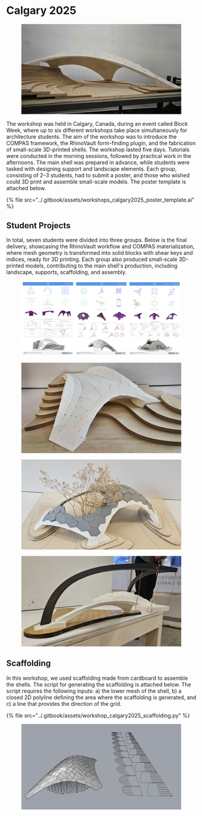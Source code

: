 # Calgary 2025

<figure><img src="../.gitbook/assets/workshops_calgary2025_photos_0.jpg" alt=""><figcaption></figcaption></figure>

The workshop was held in Calgary, Canada, during an event called Block Week, where up to six different workshops take place simultaneously for architecture students. The aim of the workshop was to introduce the COMPAS framework, the RhinoVault form-finding plugin, and the fabrication of small-scale 3D-printed shells. The workshop lasted five days. Tutorials were conducted in the morning sessions, followed by practical work in the afternoons. The main shell was prepared in advance, while students were tasked with designing support and landscape elements. Each group, consisting of 2–3 students, had to submit a poster, and those who wished could 3D print and assemble small-scale models. The poster template is attached below.

{% file src="../.gitbook/assets/workshops_calgary2025_poster_template.ai" %}

## Student Projects

In total, seven students were divided into three groups. Below is the final delivery, showcasing the RhinoVault workflow and COMPAS materialization, where mesh geometry is transformed into solid blocks with shear keys and indices, ready for 3D printing. Each group also produced small-scale 3D-printed models, contributing to the main shell's production, including landscape, supports, scaffolding, and assembly.

<figure><img src="../.gitbook/assets/workshops_calgary2025_student_posters.jpg" alt=""><figcaption></figcaption></figure>
<figure><img src="../.gitbook/assets/workshops_calgary2025_photos_13.jpg" alt=""><figcaption></figcaption></figure>
<figure><img src="../.gitbook/assets/workshops_calgary2025_photos_14.jpg" alt=""><figcaption></figcaption></figure>
<figure><img src="../.gitbook/assets/workshops_calgary2025_photos_15.jpg" alt=""><figcaption></figcaption></figure>

## Scaffolding

In this workshop, we used scaffolding made from cardboard to assemble the shells. The script for generating the scaffolding is attached below. The script requires the following inputs:
a) the lower mesh of the shell,
b) a closed 2D polyline defining the area where the scaffolding is generated, and
c) a line that provides the direction of the grid.

{% file src="../.gitbook/assets/workshop_calgary2025_scaffolding.py" %}

<figure><img src="../.gitbook/assets/workshop_calgary2025_scaffolding.jpg" alt=""><figcaption></figcaption></figure>

